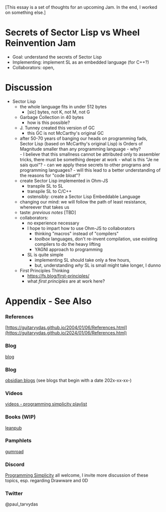 [This essay is a set of thoughts for an upcoming Jam. In the end, I worked on something else.]
# Secrets of Sector Lisp vs Wheel Reinvention Jam
- Goal: understand the secrets of Sector Lisp
- Implementing: implement SL as an embedded language (for C++?)
- Collaborators: open, 

# Discussion
- Sector Lisp
	- the whole language fits in under 512 bytes
		- [sic] bytes, not K, not M, not G
	- Garbage Collection in 40 bytes
		- how is this possible?
	- J. Tunney created this version of GC
		- this GC is not McCarthy's original GC
	- after 50-70 years of banging our heads on programming fads, Sector Lisp (based on McCarthy's original Lisp) is Orders of Magnitude smaller than any programming language
			- why?  
			- I believe that this smallness cannot be attributed only to assembler tricks, there must be something deeper at work
				- what is this "Je ne sais quoi"?
				- can we apply these secrets to other programs and programming languages?
				- will this lead to a better understanding of the reasons for "code bloat"?
	- create Sector Lisp implemented in Ohm-JS 
		- transpile SL to SL
		- transpile SL to  C/C++
		- ostensibly: create a Sector Lisp Embeddable Language
	- changing our mind: we will follow the path of least resistance, whereever that takes us
	- taste: *previous notes* [TBD]
	- collaborators:
		- no experience necessary
		- I hope to impart how to use Ohm-JS to collaborators
			- thinking "macros" instead of "compilers"
			- *toolbox* languages, don't re-invent compilation, use existing compilers to do the heavy lifting
			- YAGNI approach to programming
		- SL is quite simple
			- implementing SL should take only a few hours, 
			- but, understanding *why* SL is small might take longer, I dunno
	- First Principles Thinking
		- https://fs.blog/first-principles/
		- what *first principles* are at work here?



# Appendix - See Also

### References

[https://guitarvydas.github.io/2004/01/06/References.html](https://guitarvydas.github.io/2024/01/06/References.html)

### Blog
[blog](https://guitarvydas.github.io/)

### Blog
[obsidian blogs](https://publish.obsidian.md/programmingsimplicity) (see blogs that begin with a date 202x-xx-xx-)
### Videos
[videos - programming simplicity playlist](https://www.youtube.com/@programmingsimplicity2980)
### Books (WIP)
[leanpub](https://leanpub.com/u/paul-tarvydas)
### Pamphlets
[gumroad](https://tarvydas.gumroad.com/l/dvtej?_gl=1*o7hy6z*_ga*MjA0NzUyMDY1Mi4xNzA3NDc3MDIx*_ga_6LJN6D94N6*MTcwNzQ3NzAyMC4xLjEuMTcwNzQ3NzI5Ni4wLjAuMA..)
### Discord
[Programming Simplicity](https://discord.gg/Jjx62ypR) all welcome, I invite more discussion of these topics, esp. regarding Drawware and 0D
### Twitter
@paul_tarvydas

<script src="https://utteranc.es/client.js" 
        repo="guitarvydas/guitarvydas.github.io" 
        issue-term="pathname" 
        theme="github-light" 
        crossorigin="anonymous" 
        async> 
</script> 
